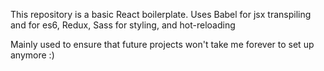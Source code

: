 This repository is a basic React boilerplate.
Uses Babel for jsx transpiling and for es6, Redux, Sass for styling, and hot-reloading

Mainly used to ensure that future projects won't take me forever to set up anymore :)
